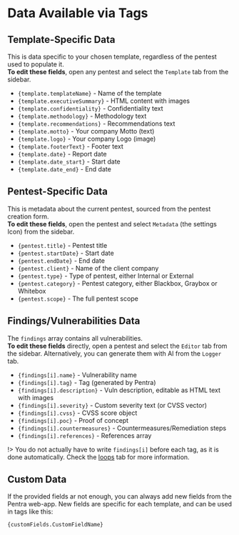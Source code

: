 # Data Available via Tags

## Template-Specific Data

This is data specific to your chosen template, regardless of the pentest used to populate it.
<br/>
**To edit these fields**, open any pentest and select the `Template` tab from the sidebar.

- `{template.templateName}` - Name of the template
- `{template.executiveSummary}` - HTML content with images
- `{template.confidentiality}` - Confidentiality text
- `{template.methodology}` - Methodology text
- `{template.recommendations}` - Recommendations text
- `{template.motto}` - Your company Motto (text)
- `{template.logo}` - Your company Logo (image)
- `{template.footerText}` - Footer text
- `{template.date}` - Report date
- `{template.date_start}` - Start date
- `{template.date_end}` - End date

## Pentest-Specific Data

This is metadata about the current pentest, sourced from the pentest creation form.
<br/>
**To edit these fields**, open the pentest and select `Metadata` (the settings Icon) from the sidebar.

- `{pentest.title}` - Pentest title
- `{pentest.startDate}` - Start date
- `{pentest.endDate}` - End date
- `{pentest.client}` - Name of the client company
- `{pentest.type}` - Type of pentest, either Internal or External
- `{pentest.category}` - Pentest category, either Blackbox, Graybox or Whitebox
- `{pentest.scope}` - The full pentest scope

## Findings/Vulnerabilities Data

The `findings` array contains all vulnerabilities.
<br/>
**To edit these fields** directly, open a pentest and select the `Editor` tab from the sidebar. Alternatively, you can generate them with AI from the `Logger` tab.

- `{findings[i].name}` - Vulnerability name
- `{findings[i].tag}` - Tag (generated by Pentra)
- `{findings[i].description}` - Vuln description, editable as HTML text with images
- `{findings[i].severity}` - Custom severity text (or CVSS vector)
- `{findings[i].cvss}` - CVSS score object
- `{findings[i].poc}` - Proof of concept
- `{findings[i].countermeasures}` - Countermeasures/Remediation steps
- `{findings[i].references}` - References array

!> You do not actually have to write `findings[i]` before each tag, as it is done automatically. Check the [loops](loops) tab for more information.

## Custom Data

If the provided fields ar not enough, you can always add new fields from the Pentra web-app. New fields are specific for each template, and can be used in tags like this:

`{customFields.CustomFieldName}`
